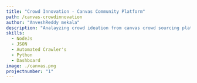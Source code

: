 ```yaml
---
title: "Crowd Innovation - Canvas Community Platform"
path: /canvas-crowdinnovation
author: "AnveshReddy mekala"
description: "Analayzing crowd ideation from canvas crowd sourcing platform to understand crowd behaviour and quality of ideas."
skills:
  - NodeJs
  - JSON
  - Automated Crawler's
  - Python
  - Dashboard
image: ./canvas.png
projectnumber: "1"
---
```

